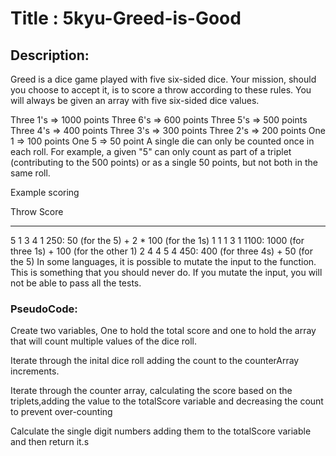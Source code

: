 # Title : 5kyu-Greed-is-Good

## Description:

Greed is a dice game played with five six-sided dice. Your mission, should you choose to accept it, is to score a throw according to these rules. You will always be given an array with five six-sided dice values.

Three 1's => 1000 points
Three 6's => 600 points
Three 5's => 500 points
Three 4's => 400 points
Three 3's => 300 points
Three 2's => 200 points
One 1 => 100 points
One 5 => 50 point
A single die can only be counted once in each roll. For example, a given "5" can only count as part of a triplet (contributing to the 500 points) or as a single 50 points, but not both in the same roll.

Example scoring

Throw Score

---

5 1 3 4 1 250: 50 (for the 5) + 2 \* 100 (for the 1s)
1 1 1 3 1 1100: 1000 (for three 1s) + 100 (for the other 1)
2 4 4 5 4 450: 400 (for three 4s) + 50 (for the 5)
In some languages, it is possible to mutate the input to the function. This is something that you should never do. If you mutate the input, you will not be able to pass all the tests.

### PseudoCode:

Create two variables, One to hold the total score and one to hold the array that will count multiple values of the dice roll.

Iterate through the inital dice roll adding the count to the counterArray increments.

Iterate through the counter array, calculating the score based on the triplets,adding the value to the totalScore variable and decreasing the count to prevent over-counting

Calculate the single digit numbers adding them to the totalScore variable and then return it.s
